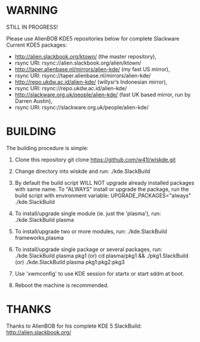 WARNING
=======

STILL IN PROGRESS!

Please use AlienBOB KDE5 repositories below for complete Slackware Current KDE5 packages:
- http://alien.slackbook.org/ktown/ (the master repository),
- rsync URI: rsync://alien.slackbook.org/alien/ktown/
- http://taper.alienbase.nl/mirrors/alien-kde/ (my fast US mirror),
- rsync URI: rsync://taper.alienbase.nl/mirrors/alien-kde/
- http://repo.ukdw.ac.id/alien-kde/ (willysr’s Indonesian mirror),
- rsync URI: rsync://repo.ukdw.ac.id/alien-kde/
- http://slackware.org.uk/people/alien-kde/ (fast UK based mirror, run by Darren Austin),
- rsync URI: rsync://slackware.org.uk/people/alien-kde/

BUILDING
========

The building procedure is simple:

1. Clone this repository
    git clone https://github.com/w41l/wlskde.git

2. Change directory into wlskde and run:
    ./kde.SlackBuild

3. By default the build script WILL NOT upgrade already installed
   packages with same name. To "ALWAYS" install or upgrade the package,
   run the build script with environment variable:
    UPGRADE_PACKAGES="always" ./kde.SlackBuild

4. To install/upgrade single module (ie. just the 'plasma'), run:
    ./kde.SlackBuild plasma

5. To install/upgrade two or more modules, run:
    ./kde.SlackBuild frameworks,plasma

6. To install/upgrade single package or several packages, run:
    ./kde.SlackBuild plasma pkg1
    (or)
    cd plasma/pkg1 && ./pkg1.SlackBuild
    (or)
    ./kde.SlackBuild plasma pkg1:pkg2:pkg3

7. Use 'xwmconfig' to use KDE session for startx or start sddm at boot.

8. Reboot the machine is recommended.

THANKS
======

Thanks to AlienBOB for his complete KDE 5 SlackBuild: http://alien.slackbook.org/
